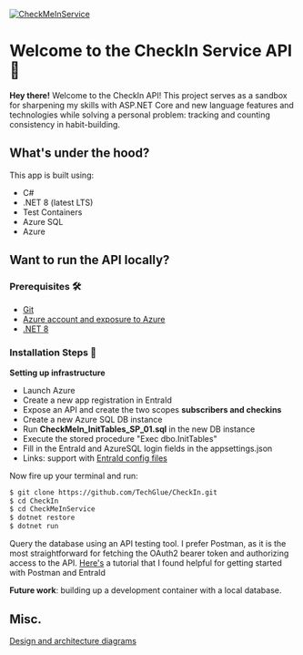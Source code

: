 [![CheckMeInService](https://github.com/TechGlue/CheckIn/actions/workflows/master_checkmeinservice.yml/badge.svg)](https://github.com/TechGlue/CheckIn/actions/workflows/master_checkmeinservice.yml)
# Welcome to the CheckIn Service API 🎉
**Hey there!** Welcome to the CheckIn API! This project serves as a sandbox for sharpening my skills with ASP.NET Core and new language features and technologies while solving a personal problem: tracking and counting consistency in habit-building.

## What's under the hood?
This app is built using: 
- C#
- .NET 8 (latest LTS)
- Test Containers
- Azure SQL
- Azure

## Want to run the API locally? 

### Prerequisites 🛠️
-   [Git](http://git-scm.com/)
-   [Azure account and exposure to Azure](https://portal.azure.com)
-   [.NET 8](https://dotnet.microsoft.com/en-us/download/dotnet/8.0)

### Installation Steps :wrench:

**Setting up infrastructure**  
- Launch Azure
- Create a new app registration in EntraId
- Expose an API and create the two scopes **subscribers and checkins**
- Create a new Azure SQL DB instance
- Run **CheckMeIn_InitTables_SP_01.sql** in the new DB instance
- Execute the stored procedure "Exec dbo.InitTables"
- Fill in the EntraId and AzureSQL login fields in the appsettings.json
- Links: support with [EntraId config files](https://learn.microsoft.com/en-us/entra/identity-platform/scenario-web-app-sign-user-app-configuration?tabs=aspnetcore#configuration-files)

Now fire up your terminal and run:
```sh
$ git clone https://github.com/TechGlue/CheckIn.git
$ cd CheckIn
$ cd CheckMeInService
$ dotnet restore 
$ dotnet run
```

Query the database using an API testing tool. I prefer Postman, as it is the most straightforward for fetching the OAuth2 bearer token and authorizing access to the API. [Here's](https://youtu.be/cUcn1gm_f-8?t=899) a tutorial that I found helpful for getting started with Postman and EntraId

**Future work**: building up a development container with a local database. 

## Misc.
[Design and architecture diagrams]()


